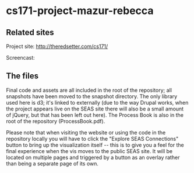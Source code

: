 cs171-project-mazur-rebecca
===========================

Related sites
-------------
Project site: http://theredsetter.com/cs171/

Screencast: 

The files
--------
Final code and assets are all included in the root of the repository; all snapshots have been moved to the snapshot directory.  The only library used here is d3; it's linked to externally (due to the way Drupal works, when the project appears live on the SEAS site there will also be a small amount of jQuery, but that has been left out here).  The Process Book is also in the root of the repository (ProcessBook.pdf).

Please note that when visiting the website or using the code in the repository locally you will have to click the "Explore SEAS Connections" button to bring up the visualization itself -- this is to give you a feel for the final experience when the vis moves to the public SEAS site.  It will be located on multiple pages and triggered by a button as an overlay rather than being a separate page of its own.

